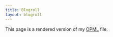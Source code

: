 ```yaml
---
title: Blogroll
layout: blogroll
---
```


This page is a rendered version of my [OPML][] file.

[OPML]: https://en.wikipedia.org/wiki/OPML

